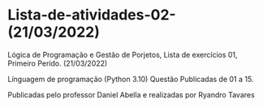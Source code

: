 # Lista-de-atividades-02-(21/03/2022)
Lógica de Programação e Gestão de Porjetos, Lista de exercícios 01, Primeiro Perído. (21/03/2022)

Línguagem de programação (Python 3.10) Questão Publicadas de 01 a 15.

Publicadas pelo professor Daniel Abella e realizadas por Ryandro Tavares
